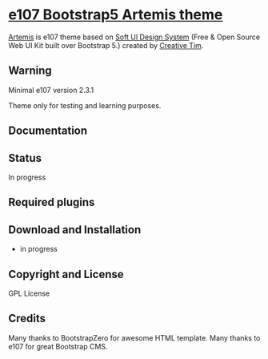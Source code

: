 
# [e107 Bootstrap5 Artemis theme](https://www.e107sk.com/)

[Artemis](https://www.e107sk.com/) is e107 theme based on [Soft UI Design System](https://github.com/creativetimofficial/soft-ui-design-system) (Free & Open Source Web UI Kit built over Bootstrap 5.)  created by [Creative Tim](https://www.creative-tim.com/product/soft-ui-design-system).   

## Warning

Minimal e107 version 2.3.1

Theme only for testing and learning purposes. 

## Documentation



## Status

In progress

## Required plugins
 

## Download and Installation

- in progress  

## Copyright and License

GPL License

## Credits

Many thanks to BootstrapZero for awesome HTML template. Many thanks to e107 for great Bootstrap CMS.